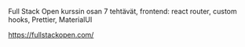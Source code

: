 Full Stack Open kurssin osan 7 tehtävät, frontend: react router, custom hooks, Prettier, MaterialUI

https://fullstackopen.com/
